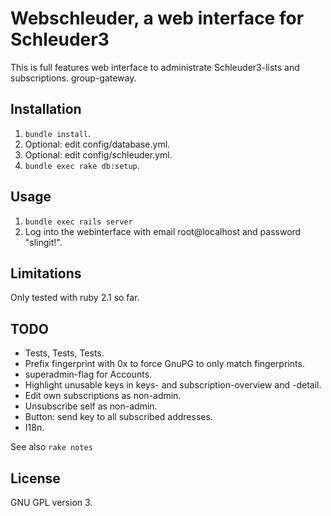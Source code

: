 # Webschleuder, a web interface for Schleuder3

This is full features web interface to administrate Schleuder3-lists and subscriptions.
group-gateway.

##  Installation

1. `bundle install`.
1. Optional: edit config/database.yml.
1. Optional: edit config/schleuder.yml.
1. `bundle exec rake db:setup`.


## Usage

1. `bundle exec rails server`
1. Log into the webinterface with email root@localhost and password "slingit!".


## Limitations

Only tested with ruby 2.1 so far.


## TODO

* Tests, Tests, Tests.
* Prefix fingerprint with 0x to force GnuPG to only match fingerprints.
* superadmin-flag for Accounts.
* Highlight unusable keys in keys- and subscription-overview and -detail.
* Edit own subscriptions as non-admin.
* Unsubscribe self as non-admin.
* Button: send key to all subscribed addresses.
* I18n.


See also `rake notes`


## License

GNU GPL version 3.
